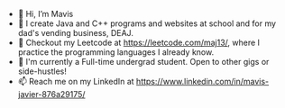 - 👋 Hi, I’m Mavis
- 👀 I create Java and C++ programs and websites at school and for my dad's vending business, DEAJ.
- 🌱 Checkout my Leetcode at https://leetcode.com/maj13/, where I practice the programming languages I already know.
- 💞️ I'm currently a Full-time undergrad student. Open to other gigs or side-hustles!
- 📫 Reach me on my LinkedIn at https://www.linkedin.com/in/mavis-javier-876a29175/ 

<!---
mavis-javier/mavis-javier is a ✨ special ✨ repository because its `README.md` (this file) appears on your GitHub profile.
You can click the Preview link to take a look at your changes.
--->
